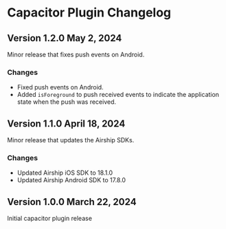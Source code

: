 # Capacitor Plugin Changelog

## Version 1.2.0 May 2, 2024

Minor release that fixes push events on Android.

### Changes
- Fixed push events on Android.
- Added `isForeground` to push received events to indicate the application state when the push was received.

## Version 1.1.0 April 18, 2024

Minor release that updates the Airship SDKs.

### Changes
- Updated Airship iOS SDK to 18.1.0
- Updated Airship Android SDK to 17.8.0


## Version 1.0.0  March 22, 2024

Initial capacitor plugin release
